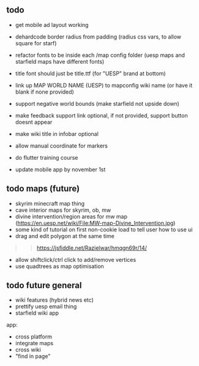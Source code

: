 ## todo

- get mobile ad layout working
- dehardcode border radius from padding (radius css vars, to allow square for starf)
- refactor fonts to be inside each /map config folder (uesp maps and starfield maps have different fonts)
- title font should just be title.ttf (for "UESP" brand at bottom)
- link up MAP WORLD NAME (UESP) to mapconfig wiki name (or have it blank if none provided)
- support negative world bounds (make starfield not upside down)
- make feedback support link optional, if not provided, support button doesnt appear
- make wiki title in infobar optional
- allow manual coordinate for markers


- do flutter training course
- update mobile app by november 1st

## todo maps (future)
- skyrim minecraft map thing
- cave interior maps for skyrim, ob, mw
- divine intervention/region areas for mw map (https://en.uesp.net/wiki/File:MW-map-Divine_Intervention.jpg)
- some kind of tutorial on first non-cookie load to tell user how to use ui
- drag and edit polygon at the same time
>> https://jsfiddle.net/Razielwar/hmqgn69r/14/
- allow shiftclick/ctrl click to add/remove vertices
- use quadtrees as map optimisation

## todo future general
- wiki features (hybrid news etc)
- prettify uesp email thing
- starfield wiki app

app:
- cross platform
- integrate maps
- cross wiki
- "find in page"